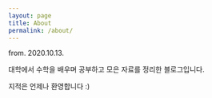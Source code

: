 ```yaml
---
layout: page
title: About
permalink: /about/
---
```


from. 2020.10.13.

대학에서 수학을 배우며 공부하고 모은 자료를 정리한 블로그입니다.

지적은 언제나 환영합니다 :)

